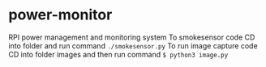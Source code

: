 # power-monitor
RPI power management and monitoring system
To smokesensor code
CD into folder and run command ```./smokesensor.py```
To run image capture code
CD into folder images and then run command ```$ python3 image.py```
